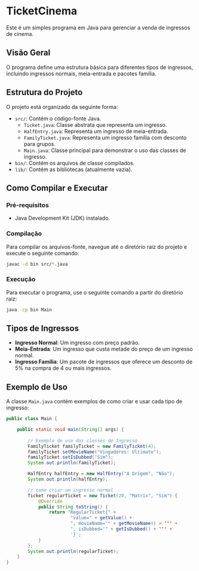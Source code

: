 # TicketCinema

Este é um simples programa em Java para gerenciar a venda de ingressos de cinema.

## Visão Geral

O programa define uma estrutura básica para diferentes tipos de ingressos, incluindo ingressos normais, meia-entrada e pacotes família.

## Estrutura do Projeto

O projeto está organizado da seguinte forma:

- `src/`: Contém o código-fonte Java.
  - `Ticket.java`: Classe abstrata que representa um ingresso.
  - `HalfEntry.java`: Representa um ingresso de meia-entrada.
  - `FamilyTicket.java`: Representa um ingresso família com desconto para grupos.
  - `Main.java`: Classe principal para demonstrar o uso das classes de ingresso.
- `bin/`: Contém os arquivos de classe compilados.
- `lib/`: Contém as bibliotecas (atualmente vazia).

## Como Compilar e Executar

### Pré-requisitos

- Java Development Kit (JDK) instalado.

### Compilação

Para compilar os arquivos-fonte, navegue até o diretório raiz do projeto e execute o seguinte comando:

```bash
javac -d bin src/*.java
```

### Execução

Para executar o programa, use o seguinte comando a partir do diretório raiz:

```bash
java -cp bin Main
```

## Tipos de Ingressos

- **Ingresso Normal**: Um ingresso com preço padrão.
- **Meia-Entrada**: Um ingresso que custa metade do preço de um ingresso normal.
- **Ingresso Família**: Um pacote de ingressos que oferece um desconto de 5% na compra de 4 ou mais ingressos.

## Exemplo de Uso

A classe `Main.java` contém exemplos de como criar e usar cada tipo de ingresso:

```java
public class Main {

    public static void main(String[] args) {
        
        // Exemplo de uso das classes de Ingresso
        FamilyTicket familyTicket = new FamilyTicket(4);
        familyTicket.setMovieName("Vingadores: Ultimato");
        familyTicket.setIsDubbed("Sim");
        System.out.println(familyTicket);

        HalfEntry halfEntry = new HalfEntry("A Origem", "Não");
        System.out.println(halfEntry);

        // como criar um ingresso normal
        Ticket regularTicket = new Ticket(20, "Matrix", "Sim") {
            @Override
            public String toString() {
                return "RegularTicket{" +
                        "value=" + getValue() +
                        ", movieName='" + getMovieName() + ''' +
                        ", isDubbed='" + getIsDubbed() + ''' +
                        '}';
            }
        };
        System.out.println(regularTicket); 
    }
}
```
